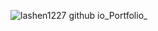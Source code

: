 ![lashen1227 github io_Portfolio_](https://github.com/Lashen1227/Portfolio/assets/131880564/ab2054ae-bd92-4c49-879a-d7b04c47c0f6)
